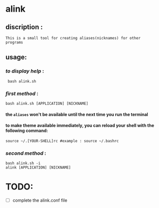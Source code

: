 # alink

## discription :
    This is a small tool for creating aliases(nicknames) for other programs

## usage:
  ### *to display help* :
     bash alink.sh 

  ### *first method* :
    bash alink.sh [APPLICATION] [NICKNAME]

  #### the `aliases` won't be available until the next time you run the terminal
  #### to make theme available immediately, you can reload your shell with the following command:
    source ~/.[YOUR-SHELL]rc #example : source ~/.bashrc

  ### *second method* :
    bash alink.sh -i 
    alink [APPLICATION] [NICKNAME]

# TODO:
- [ ] complete the alink.conf file
